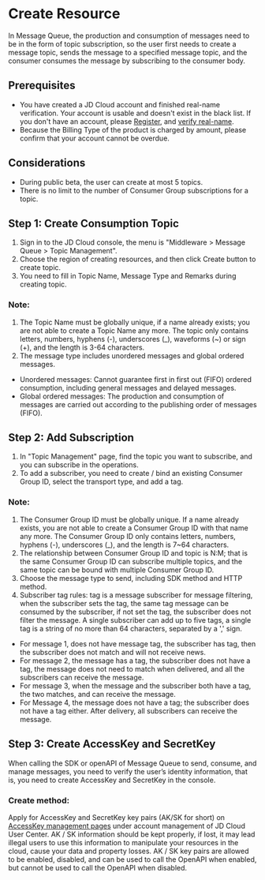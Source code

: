 # Create Resource
In Message Queue, the production and consumption of messages need to be in the form of topic subscription, so the user first needs to create a message topic, sends the message to a specified message topic, and the consumer consumes the message by subscribing to the consumer body.

## Prerequisites
- You have created a JD Cloud account and finished real-name verification. Your account is usable and doesn't exist in the black list. If you don't have an account, please [Register](https://accounts.jdcloud.com/p/regPage?source=jdcloud&ReturnUrl=%2f%2fuc.jdcloud.com%2fpassport%2fcomplete%3freturnUrl%3dhttp%3A%2F%2Fuc.jdcloud.com%2Fredirect%2FloginRouter%3FreturnUrl%3Dhttps%253A%252F%252Fwww.jdcloud.com%252Fhelp%252Fdetail%252F734%252FisCatalog%252F1), and [verify real-name](https://uc.jdcloud.com/account/certify).
- Because the Billing Type of the product is charged by amount, please confirm that your account cannot be overdue.

## Considerations
- During public beta, the user can create at most 5 topics.
- There is no limit to the number of Consumer Group subscriptions for a topic.

## Step 1: Create Consumption Topic

1. Sign in to the JD Cloud console, the menu is "Middleware > Message Queue > Topic Management".
2. Choose the region of creating resources, and then click Create button to create topic.
3. You need to fill in Topic Name, Message Type and Remarks during creating topic.

### Note:

1. The Topic Name must be globally unique, if a name already exists; you are not able to create a Topic Name any more. The topic only contains letters, numbers, hyphens (-), underscores (_), waveforms (~) or sign (+), and the length is 3-64 characters.
2. The message type includes unordered messages and global ordered messages.

- Unordered messages: Cannot guarantee first in first out (FIFO) ordered consumption, including general messages and delayed messages.
- Global ordered messages: The production and consumption of messages are carried out according to the publishing order of messages (FIFO).

## Step 2: Add Subscription

1. In "Topic Management" page, find the topic you want to subscribe, and you can subscribe in the operations.
2. To add a subscriber, you need to create / bind an existing Consumer Group ID, select the transport type, and add a tag.

### Note:

1. The Consumer Group ID must be globally unique. If a name already exists, you are not able to create a Consumer Group ID with that name any more. The Consumer Group ID only contains letters, numbers, hyphens (-), underscores (_), and the length is 7~64 characters.
2. The relationship between Consumer Group ID and topic is N:M; that is the same Consumer Group ID can subscribe multiple topics, and the same topic can be bound with multiple Consumer Group ID.
3. Choose the message type to send, including SDK method and HTTP method.
4. Subscriber tag rules: tag is a message subscriber for message filtering, when the subscriber sets the tag, the same tag message can be consumed by the subscriber, if not set the tag, the subscriber does not filter the message. A single subscriber can add up to five tags, a single tag is a string of no more than 64 characters, separated by a ',' sign.
- For message 1, does not have message tag, the subscriber has tag, then the subscriber does not match and will not receive news.
- For message 2, the message has a tag, the subscriber does not have a tag, the message does not need to match when delivered, and all the subscribers can receive the message.
- For message 3, when the message and the subscriber both have a tag, the two matches, and can receive the message.
- For Message 4, the message does not have a tag; the subscriber does not have a tag either. After delivery, all subscribers can receive the message.

## Step 3: Create AccessKey and SecretKey
When calling the SDK or openAPI of Message Queue to send, consume, and manage messages, you need to verify the user’s identity information, that is, you need to create AccessKey and SecretKey in the console.
### Create method:
Apply for AccessKey and SecretKey key pairs (AK/SK for short) on [AccessKey management pages](https://uc.jdcloud.com/account/accesskey) under account management of JD Cloud User Center.
AK / SK information should be kept properly, if lost, it may lead illegal users to use this information to manipulate your resources in the cloud, cause your data and property losses. AK / SK key pairs are allowed to be enabled, disabled, and can be used to call the OpenAPI when enabled, but cannot be used to call the OpenAPI when disabled.
